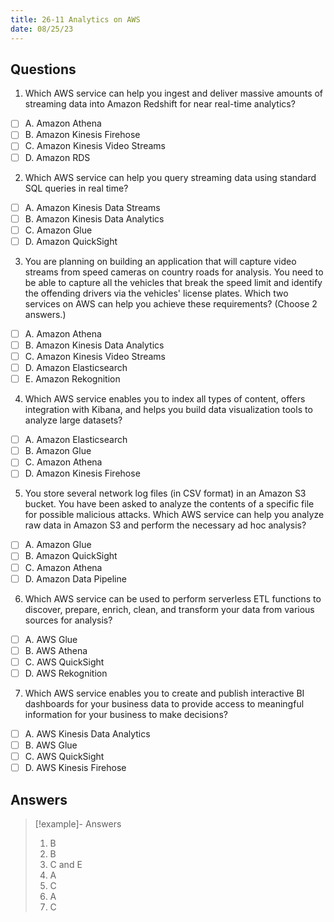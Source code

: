 ```yaml
---
title: 26-11 Analytics on AWS
date: 08/25/23
---
```


## Questions

1. Which AWS service can help you ingest and deliver massive amounts of streaming data into Amazon Redshift for near real-time analytics?

* [ ] A. Amazon Athena
* [ ] B. Amazon Kinesis Firehose
* [ ] C. Amazon Kinesis Video Streams
* [ ] D. Amazon RDS

2. Which AWS service can help you query streaming data using standard SQL queries in real time?

* [ ] A. Amazon Kinesis Data Streams
* [ ] B. Amazon Kinesis Data Analytics
* [ ] C. Amazon Glue
* [ ] D. Amazon QuickSight

3. You are planning on building an application that will capture video streams from speed cameras on country roads for analysis. You need to be able to capture all the vehicles that break the speed limit and identify the offending drivers via the vehicles' license plates. Which two services on AWS can help you achieve these requirements? (Choose 2 answers.)

* [ ] A. Amazon Athena
* [ ] B. Amazon Kinesis Data Analytics
* [ ] C. Amazon Kinesis Video Streams
* [ ] D. Amazon Elasticsearch
* [ ] E. Amazon Rekognition

4. Which AWS service enables you to index all types of content, offers integration with Kibana, and helps you build data visualization tools to analyze large datasets?

* [ ] A. Amazon Elasticsearch
* [ ] B. Amazon Glue
* [ ] C. Amazon Athena
* [ ] D. Amazon Kinesis Firehose

5. You store several network log files (in CSV format) in an Amazon S3 bucket. You have been asked to analyze the contents of a specific file for possible malicious attacks. Which AWS service can help you analyze raw data in Amazon S3 and perform the necessary ad hoc analysis?

* [ ] A. Amazon Glue
* [ ] B. Amazon QuickSight
* [ ] C. Amazon Athena
* [ ] D. Amazon Data Pipeline

6. Which AWS service can be used to perform serverless ETL functions to discover, prepare, enrich, clean, and transform your data from various sources for analysis?

* [ ] A. AWS Glue
* [ ] B. AWS Athena
* [ ] C. AWS QuickSight
* [ ] D. AWS Rekognition

7. Which AWS service enables you to create and publish interactive BI dashboards for your business data to provide access to meaningful information for your business to make decisions?

* [ ] A. AWS Kinesis Data Analytics
* [ ] B. AWS Glue
* [ ] C. AWS QuickSight
* [ ] D. AWS Kinesis Firehose

## Answers

 > 
 > \[!example\]- Answers
 > 
 > 1. B
 > 1. B
 > 1. C and E
 > 1. A
 > 1. C
 > 1. A
 > 1. C
